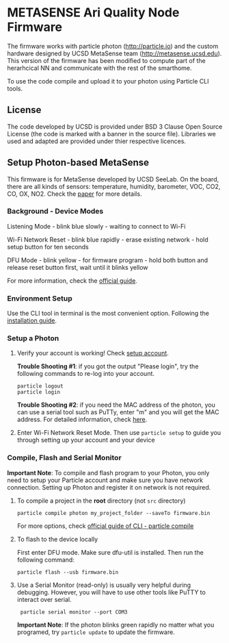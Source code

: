 # METASENSE Ari Quality Node Firmware
The firmware works with particle photon (http://particle.io) and the custom hardware designed by UCSD MetaSense team (http://metasense.ucsd.edu).
This version of the firmware has been modified to compute part of the herarhcical NN and communicate with the rest of the smarthome.

To use the code compile and upload it to your photon using Particle CLI tools.

## License
The code developed by UCSD is provided under BSD 3 Clause Open Source License (the code is marked with a banner in the source file).
Libraries we used and adapted are provided under thier respective licences.



## Setup Photon-based MetaSense

This firmware is for MetaSense developed by UCSD SeeLab. On the board, there are all kinds of sensors: temperature, humidity, barometer, VOC, CO2, CO, OX, NO2. Check the [paper](http://seelab.ucsd.edu/papers/spie17.pdf) for more details.

### Background - Device Modes

Listening Mode - blink blue slowly - waiting to connect to Wi-Fi

Wi-Fi Network Reset - blink blue rapidly - erase existing network - hold setup button for ten seconds

DFU Mode - blink yellow - for firmware program - hold both button and release reset button first, wait until it blinks yellow

For more information, check the [official guide](https://docs.particle.io/tutorials/device-os/led/photon/#standard-modes).

### Environment Setup

Use the CLI tool in terminal is the most convenient option. Following the [installation guide](https://docs.particle.io/tutorials/developer-tools/cli/).

### Setup a Photon

1. Verify your account is working! Check [setup account](https://login.particle.io/signup?app=setup&redirect=http://setup.particle.io).

   **Trouble Shooting #1**: if you got the output "Please login", try the following commands to re-log into your account.

   ```shell
   particle logout
   particle login
   ```

   **Trouble Shooting #2**: if you need the MAC address of the photon, you can use a serial tool such as PuTTy, enter "m" and you will get the MAC address. For detailed information, check [here](https://blog.jongallant.com/2015/08/particle-photon-mac-address/).

2. Enter Wi-Fi Network Reset Mode. Then use `particle setup` to guide you through setting up your account and your device

### Compile, Flash and Serial Monitor

**Important Note**: To compile and flash program to your Photon, you only need to setup your Particle account and make sure you have network connection. Setting up Photon and register it on network is not required.

1. To compile a project in the **root** directory (not `src` directory)

   ```shell
   particle compile photon my_project_folder --saveTo firmware.bin
   ```

   For more options, check [official guide of CLI - particle compile](https://docs.particle.io/reference/developer-tools/cli/#particle-compile)

2. To flash to the device locally

   First enter DFU mode. Make sure dfu-util is installed. Then run the following command:

   ```shell
   particle flash --usb firmware.bin
   ```

3. Use a Serial Monitor (read-only) is usually very helpful during debugging. However, you will have to use other tools like PuTTY to interact over serial.

   ```shell
    particle serial monitor --port COM3
   ```

   **Important Note**: If the photon blinks green rapidly no matter what you programed, try `particle update` to update the firmware.

   

   